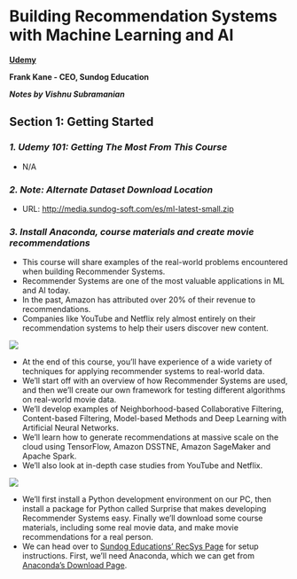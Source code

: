 # **Building Recommendation Systems with Machine Learning and AI** 

**[Udemy](https://www.udemy.com/course/building-recommender-systems-with-machine-learning-and-ai)**

**Frank Kane - CEO, Sundog Education**

***Notes by Vishnu Subramanian***

## **Section 1: Getting Started**

### ***1. Udemy 101: Getting The Most From This Course***

- N/A

### ***2. Note: Alternate Dataset Download Location***

- URL: http://media.sundog-soft.com/es/ml-latest-small.zip

### ***3. Install Anaconda, course materials and create movie recommendations***

- This course will share examples of the real-world problems encountered when building Recommender Systems.
- Recommender Systems are one of the most valuable applications in ML and AI today.
- In the past, Amazon has attributed over 20% of their revenue to recommendations.
- Companies like YouTube and Netflix rely almost entirely on their recommendation systems to help their users discover new content.

<img src="https://drive.google.com/uc?export=view&id=1xvblngGf7uA8waVAqsENWDF-gTMrdgwg">

- At the end of this course, you’ll have experience of a wide variety of techniques for applying recommender systems to real-world data.
- We’ll start off with an overview of how Recommender Systems are used, and then we’ll create our own framework for testing different algorithms on real-world movie data.
- We’ll develop examples of Neighborhood-based Collaborative Filtering, Content-based Filtering, Model-based Methods and Deep Learning with Artificial Neural Networks. 
- We’ll learn how to generate recommendations at massive scale on the cloud using TensorFlow, Amazon DSSTNE, Amazon SageMaker and Apache Spark.
- We’ll also look at in-depth case studies from YouTube and Netflix.

<img src="https://drive.google.com/uc?export=view&id=1G3e-C9s9Xf8f4y7caELg09zIaLxykIfF">

- We’ll first install a Python development environment on our PC, then install a package for Python called Surprise that makes developing Recommender Systems easy. Finally we’ll download some course materials, including some real movie data, and make movie recommendations for a real person.
- We can head over to [Sundog Educations’ RecSys Page](https://www.sundog-education.com/recsys/) for setup instructions. First, we’ll need Anaconda, which we can get from [Anaconda’s Download Page](https://www.anaconda.com/download).
